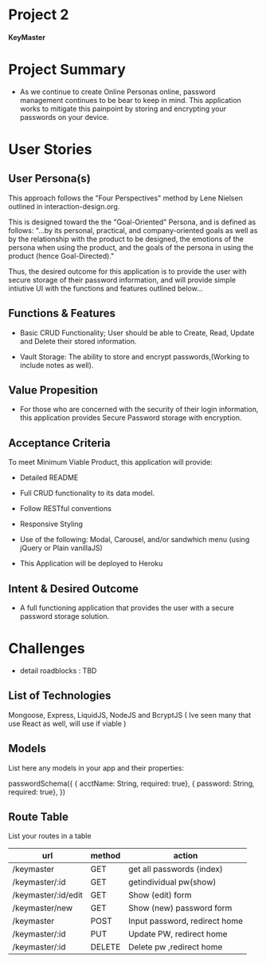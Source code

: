# Project 2
#### KeyMaster

# Project Summary

- As we continue to create Online Personas online, password management continues to be bear to keep in mind. This application works to mitigate this painpoint by storing and encrypting your passwords on your device.

# User Stories

## User Persona(s)
 This approach follows the "Four Perspectives" method by Lene Nielsen outlined in interaction-design.org.

 This is designed toward the the "Goal-Oriented" Persona, and is defined as follows: "...by its personal, practical, and company-oriented goals as well as by the relationship with the product to be designed, the emotions of the persona when using the product, and the goals of the persona in using the product (hence Goal-Directed)." 

Thus, the desired outcome for this application is to provide the user with secure storage of their password information, and will provide simple intiutive UI with the functions and features outlined below...

## Functions & Features
- Basic CRUD Functionality; User should be able to Create, Read, Update and Delete their stored information.

- Vault Storage: The ability to store and encrypt passwords,(Working to include notes as well).

## Value Propesition

- For those who are concerned with the security of their login information, this application provides Secure Password storage with encryption.

## Acceptance Criteria
To meet Minimum Viable Product, this application will provide: 
- Detailed README
- Full CRUD functionality to its data model.
- Follow RESTful conventions 
- Responsive Styling
- Use of the following: Modal, Carousel, and/or sandwhich menu (using jQuery or Plain vanillaJS)

- This Application will be deployed to Heroku

## Intent & Desired Outcome
- A full functioning application that provides the user with a secure password storage solution.

# Challenges

- detail roadblocks : TBD

## List of Technologies
Mongoose, Express, LiquidJS, NodeJS and BcryptJS 
( Ive seen many that use React as well, will use if viable )

## Models

List here any models in your app and their properties:

passwordSchema({
   { acctName: String, required: true},
   { password: String, required: true},
})

## Route Table

List your routes in a table

| url | method | action |
|-----|--------|--------|
|/keymaster | GET | get all passwords (index)|
|/keymaster/:id | GET | getindividual pw(show)| 
|/keymaster/:id/edit | GET | Show (edit) form |
|/keymaster/new | GET | Show (new) password form|
|/keymaster | POST | Input password, redirect home|
|/keymaster/:id | PUT | Update PW, redirect home |
|/keymaster/:id | DELETE |Delete pw ,redirect home|
